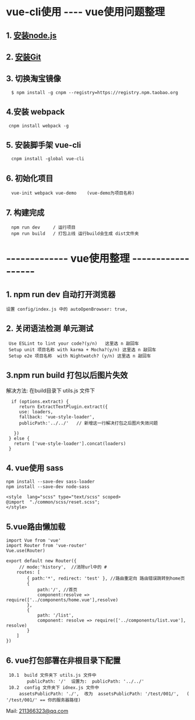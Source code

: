 
# vue-cli使用  ---- vue使用问题整理

## 1. [安装node.js](https://nodejs.org/zh-cn/)
## 2. [安装Git](https://npm.taobao.org/mirrors/git-for-windows/)
## 3. 切换淘宝镜像
```
  $ npm install -g cnpm --registry=https://registry.npm.taobao.org
```
## 4.安装 webpack
```
 cnpm install webpack -g
```
## 5. 安装脚手架 vue-cli
```
  cnpm install -global vue-cli
```
## 6. 初始化项目
```
  vue-init webpack vue-demo    (vue-demo为项目名称)
```

## 7. 构建完成 
```   cd vue-demo  / 进入项目根目录
  npm run dev     / 运行项目
  npm run build   / 打包上线 运行build会生成 dist文件夹 
 ```
# ------------- vue使用整理 ------------------
## 1. npm run dev 自动打开浏览器   
    设置 config/index.js 中的 autoOpenBrowser: true,
##  2. 关闭语法检测 单元测试  
   ```    
    Use ESLint to lint your code?(y/n)   这里选 n 敲回车
    Setup unit 项目名称 with karma + Mocha?(y/n) 这里选 n 敲回车
    Setup e2e 项目名称  with Nightwatch? (y/n) 这里选 n 敲回车
   ```
##  3.npm run build 打包以后图片失效
   解决方法:  在build目录下 utils.js 文件下
   ```
     if (options.extract) {
        return ExtractTextPlugin.extract({
        use: loaders,
        fallback: 'vue-style-loader',
        publicPath:'../../'   // 新增这一行解决打包之后图片失效问题

      })
    } else {
      return ['vue-style-loader'].concat(loaders)
    }
   ```
## 4. vue使用 sass
```
npm install --save-dev sass-loader
npm install --save-dev node-sass

<style  lang="scss" type="text/scss" scoped>
@import  "./common/scss/reset.scss";
</style>

```
## 5.vue路由懒加载

```
import Vue from 'vue'
import Router from 'vue-router'
Vue.use(Router)

export default new Router({
     // mode:'history',  //消除url中的 #
    routes: [
        { path:'*', redirect: 'test' }, //路由重定向 路由错误跳转到home页
        {
            path:'/', //首页
            component:resolve => require(['../components/home.vue'],resolve)
        },
        {
            path: '/list',
            component: resolve => require(['../components/list.vue'], resolve)
        }
    ]
})

```

## 6. vue打包部署在非根目录下配置
```
 10.1  build 文件夹下 utils.js 文件中  
        publicPath: '/'  设置为:  publicPath: '../../'  
 10.2  config 文件夹下 idnex.js 文件中
     assetsPublicPath: './',  改为  assetsPublicPath: '/test/001/',   ( '/test/001/' == 你的服务器路径)
```




 

Mail: 211366323@qq.com
